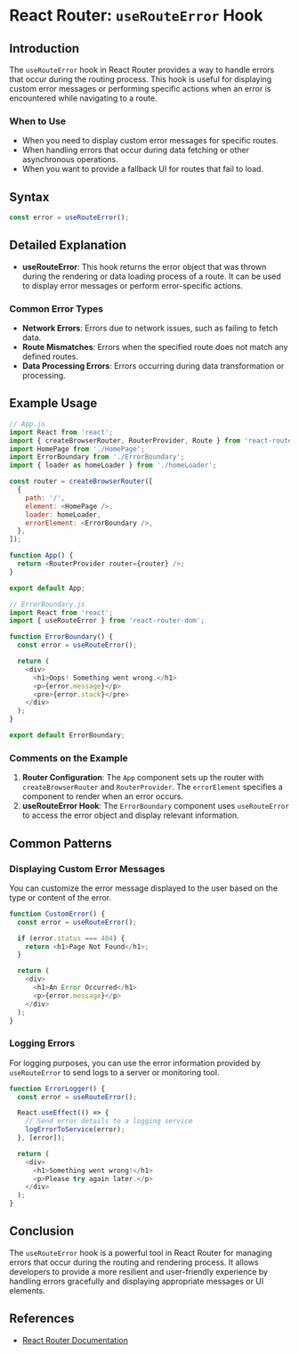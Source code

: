 # React Router: `useRouteError` Hook

## Introduction

The `useRouteError` hook in React Router provides a way to handle errors that occur during the routing process. This hook is useful for displaying custom error messages or performing specific actions when an error is encountered while navigating to a route.

### When to Use

- When you need to display custom error messages for specific routes.
- When handling errors that occur during data fetching or other asynchronous operations.
- When you want to provide a fallback UI for routes that fail to load.

## Syntax

```javascript
const error = useRouteError();
```

## Detailed Explanation

- **useRouteError**: This hook returns the error object that was thrown during the rendering or data loading process of a route. It can be used to display error messages or perform error-specific actions.

### Common Error Types

- **Network Errors**: Errors due to network issues, such as failing to fetch data.
- **Route Mismatches**: Errors when the specified route does not match any defined routes.
- **Data Processing Errors**: Errors occurring during data transformation or processing.

## Example Usage

```javascript
// App.js
import React from 'react';
import { createBrowserRouter, RouterProvider, Route } from 'react-router-dom';
import HomePage from './HomePage';
import ErrorBoundary from './ErrorBoundary';
import { loader as homeLoader } from './homeLoader';

const router = createBrowserRouter([
  {
    path: '/',
    element: <HomePage />,
    loader: homeLoader,
    errorElement: <ErrorBoundary />,
  },
]);

function App() {
  return <RouterProvider router={router} />;
}

export default App;

// ErrorBoundary.js
import React from 'react';
import { useRouteError } from 'react-router-dom';

function ErrorBoundary() {
  const error = useRouteError();

  return (
    <div>
      <h1>Oops! Something went wrong.</h1>
      <p>{error.message}</p>
      <pre>{error.stack}</pre>
    </div>
  );
}

export default ErrorBoundary;
```

### Comments on the Example

1. **Router Configuration**: The `App` component sets up the router with `createBrowserRouter` and `RouterProvider`. The `errorElement` specifies a component to render when an error occurs.
2. **useRouteError Hook**: The `ErrorBoundary` component uses `useRouteError` to access the error object and display relevant information.

## Common Patterns

### Displaying Custom Error Messages

You can customize the error message displayed to the user based on the type or content of the error.

```javascript
function CustomError() {
  const error = useRouteError();

  if (error.status === 404) {
    return <h1>Page Not Found</h1>;
  }

  return (
    <div>
      <h1>An Error Occurred</h1>
      <p>{error.message}</p>
    </div>
  );
}
```

### Logging Errors

For logging purposes, you can use the error information provided by `useRouteError` to send logs to a server or monitoring tool.

```javascript
function ErrorLogger() {
  const error = useRouteError();

  React.useEffect(() => {
    // Send error details to a logging service
    logErrorToService(error);
  }, [error]);

  return (
    <div>
      <h1>Something went wrong!</h1>
      <p>Please try again later.</p>
    </div>
  );
}
```

## Conclusion

The `useRouteError` hook is a powerful tool in React Router for managing errors that occur during the routing and rendering process. It allows developers to provide a more resilient and user-friendly experience by handling errors gracefully and displaying appropriate messages or UI elements.

## References

- [React Router Documentation](https://reactrouter.com/)
